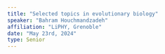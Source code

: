 ```yaml
---
title: "Selected topics in evolutionary biology"
speaker: "Bahram Houchmandzadeh"
affiliation: "LiPHY, Grenoble"
date: "May 23rd, 2024"
type: Senior
---
```


